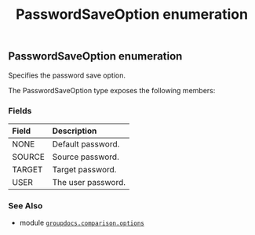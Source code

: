 ﻿---
title: PasswordSaveOption enumeration
second_title: GroupDocs.Comparison for Python via .NET API References
description: 
type: docs
url: /python-net/groupdocs.comparison.options/passwordsaveoption/
is_root: false
weight: 200
---

## PasswordSaveOption enumeration

Specifies the password save option.



The PasswordSaveOption type exposes the following members:

### Fields
| Field | Description |
| :- | :- |
| NONE | Default password. |
| SOURCE | Source password. |
| TARGET | Target password. |
| USER | The user password. |



### See Also
* module [`groupdocs.comparison.options`](..)
